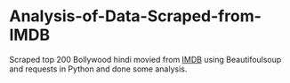 # Analysis-of-Data-Scraped-from-IMDB
Scraped top 200 Bollywood hindi movied from [IMDB](https://www.imdb.com/list/ls008706900/) using Beautifoulsoup and requests in Python and done some analysis.
